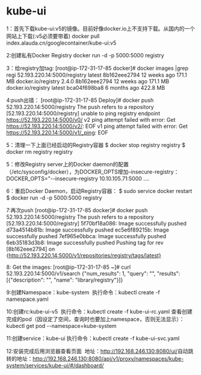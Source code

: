 # kube-ui

1：首先下载kube-ui:v5的镜像。目前好像docker.io上不支持下载。从国内的一个网站上下载(:v5必须要带着)
docker pull index.alauda.cn/googlecontainer/kube-ui:v5

2:创建私有Docker Registry
docker run -d -p 5000:5000 registry

3：给registry加tag:
[root@ip-172-31-17-85 docker]# docker images |grep regi
52.193.220.14:5000/registry               latest              8b162eee2794        12 weeks ago        171.1 MB
docker.io/registry                        2.4.0               8b162eee2794        12 weeks ago        171.1 MB
docker.io/registry                        latest              bca04f698ba8        6 months ago        422.8 MB

4:push出错：
[root@ip-172-31-17-85 Deploy]# docker push 52.193.220.14:5000/registry
The push refers to a repository [52.193.220.14:5000/registry]
unable to ping registry endpoint https://52.193.220.14:5000/v0/
v2 ping attempt failed with error: Get https://52.193.220.14:5000/v2/: EOF
 v1 ping attempt failed with error: Get https://52.193.220.14:5000/v1/_ping: EOF

5：清理一下上面已经启动的Registry容器
 $ docker stop registry
registry
 $ docker rm registry
registry

5：修改Registry server上的Docker daemon的配置（/etc/sysconfig/docker），为DOCKER_OPTS增加–insecure-registry：
DOCKER_OPTS="--insecure-registry 10.10.105.71:5000 ....

6：重启Docker Daemon，启动Registry容器：
 $ sudo service docker restart
 $ docker run -d -p 5000:5000 registry

7:再次push
[root@ip-172-31-17-85 docker]# docker push 52.193.220.14:5000/registry
The push refers to a repository [52.193.220.14:5000/registry]
5f70bf18a086: Image successfully pushed
d73a4514b81b: Image successfully pushed
ec5e6f89215b: Image successfully pushed
7ef965e0bbca: Image successfully pushed
6eb35183d3b8: Image successfully pushed
Pushing tag for rev [8b162eee2794] on {http://52.193.220.14:5000/v1/repositories/registry/tags/latest}

8: Get the images:
[root@ip-172-31-17-85 ~]# curl 52.193.220.14:5000/v1/search
{"num_results": 1, "query": "", "results": [{"description": "", "name": "library/registry"}]}

9:创建Namespace：kube-system
    ​  执行命令：kubectl create -f namespace.yaml

10:创建rc:kube-ui-v5
    ​ 执行命令：kubectl create -f kube-ui-rc.yaml
    ​ 查看创建完成的pod（因设定了空间，查询时也要加上namespace，否则无法显示）：kubectl get pod  --namespace=kube-system

11:创建service：kube-ui
    ​执行命令：kubectl create -f kube-ui-svc.yaml
	
12:安装完成后用浏览器查看页面
    ​  地址：http://192.168.246.130:8080/ui/
    ​  自动跳转的地址：http://192.168.246.130:8080/api/v1/proxy/namespaces/kube-system/services/kube-ui/#/dashboard/